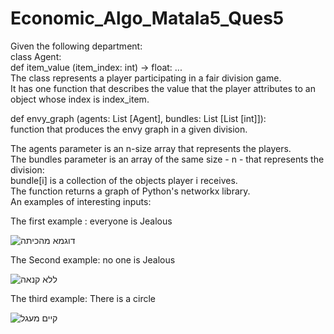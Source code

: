 # Economic_Algo_Matala5_Ques5

Given the following department: <br />
class Agent: <br />
def item_value (item_index: int) → float: ... <br />
The class represents a player participating in a fair division game. <br />
It has one function that describes the value that the player attributes to an object whose index is index_item. <br />

def envy_graph (agents: List [Agent], bundles: List [List [int]]):  <br />
function that produces the envy graph in a given division. <br />

The agents parameter is an n-size array that represents the players. <br />
The bundles parameter is an array of the same size - n - that represents the division:  <br />
bundle[i] is a collection of the objects player i receives. <br />
The function returns a graph of Python's networkx library. <br />
An examples of interesting inputs: <br />

The first example : everyone is Jealous <br />



![דוגמא מהכיתה](https://user-images.githubusercontent.com/57682267/99914603-22650980-2d07-11eb-9e1a-2dcd7d7cefd7.png)

The Second example: no one is Jealous <br />



![ללא קנאה](https://user-images.githubusercontent.com/57682267/99914616-3c9ee780-2d07-11eb-94ee-e935b5abe181.png)

The third example: There is a circle <br />



![קיים מעגל](https://user-images.githubusercontent.com/57682267/99914627-56d8c580-2d07-11eb-95dc-c77601ad2f2a.png)

<br />
<br />


